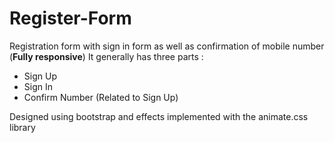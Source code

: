 # Register-Form
Registration form with sign in form as well as confirmation of mobile number <br>
(**Fully responsive**)
It generally has three parts :
 - Sign Up
 - Sign In
 - Confirm Number (Related to Sign Up)

Designed using bootstrap and effects implemented with the animate.css library
